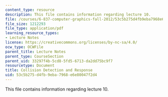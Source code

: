 ```yaml
---
content_type: resource
description: This file contains information regarding lecture 10.
file: /courses/6-837-computer-graphics-fall-2012/53c5b275d4fb9eba7968e6e80047f2d4_MIT6_837F12_Lec10.pdf
file_size: 1212293
file_type: application/pdf
learning_resource_types:
- Lecture Notes
license: https://creativecommons.org/licenses/by-nc-sa/4.0/
ocw_type: OCWFile
parent_title: Lecture Notes
parent_type: CourseSection
parent_uid: 33297f4b-5cd8-5fd5-6713-da2dd75bc9f7
resourcetype: Document
title: Collision Detection and Response
uid: 53c5b275-d4fb-9eba-7968-e6e80047f2d4
---
```

This file contains information regarding lecture 10.
